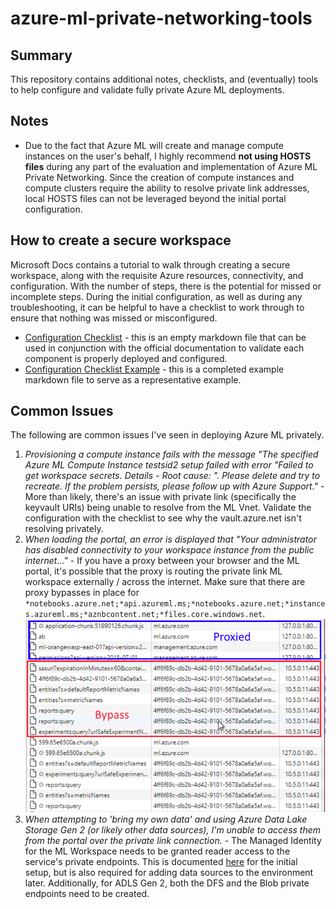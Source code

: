 # azure-ml-private-networking-tools

## Summary

This repository contains additional notes, checklists, and (eventually) tools to help configure and validate fully private Azure ML deployments.

## Notes

- Due to the fact that Azure ML will create and manage compute instances on the user's behalf, I highly recommend **not using HOSTS files** during any part of the evaluation and implementation of Azure ML Private Networking.  Since the creation of compute instances and compute clusters require the ability to resolve private link addresses, local HOSTS files can not be leveraged beyond the initial portal configuration.

## How to create a secure workspace

Microsoft Docs contains a tutorial to walk through creating a secure workspace, along with the requisite Azure resources, connectivity, and configuration.  With the number of steps, there is the potential for missed or incomplete steps.  During the initial configuration, as well as during any troubleshooting, it can be helpful to have a checklist to work through to ensure that nothing was missed or misconfigured.
- [Configuration Checklist](configuration_checklist.md) - this is an empty markdown file that can be used in conjunction with the official documentation to validate each component is properly deployed and configured.
- [Configuration Checklist Example](configuration_checklist_example.md) - this is a completed example markdown file to serve as a representative example.

## Common Issues

The following are common issues I've seen in deploying Azure ML privately.  
1. *Provisioning a compute instance fails with the message "The specified Azure ML Compute Instance testsid2 setup failed with error "Failed to get workspace secrets. Details - Root cause: ". Please delete and try to recreate. If the problem persists, please follow up with Azure Support."* - More than likely, there's an issue with private link (specifically the keyvault URIs) being unable to resolve from the ML Vnet.  Validate the configuration with the checklist to see why the vault.azure.net isn't resolving privately.
2.  *When loading the portal, an error is displayed that "Your administrator has disabled connectivity to your workspace instance from the public internet..."* - If you have a proxy between your browser and the ML portal, it's possible that the proxy is routing the private link ML workspace externally / across the internet.  Make sure that there are proxy bypasses in place for `*notebooks.azure.net;*api.azureml.ms;*notebooks.azure.net;*instances.azureml.ms;*aznbcontent.net;*files.core.windows.net`.
![](2022-04-01-13-50-52.png)
3.  *When attempting to 'bring my own data' and using Azure Data Lake Storage Gen 2 (or likely other data sources), I'm unable to access them from the portal over the private link connection.* - The Managed Identity for the ML Workspace needs to be granted reader access to the service's private endpoints.  This is documented [here](https://docs.microsoft.com/en-us/azure/machine-learning/tutorial-create-secure-workspace#:~:text=When%20using%20an%20Azure%20Storage%20Account%20that%20has%20a%20private%20endpoint%2C%20add%20the%20service%20principal%20for%20the%20workspace%20as%20a%20Reader%20for%20the%20storage%20private%20endpoint(s).%20From%20the%20Azure%20portal%2C%20select%20your%20storage%20account%20and%20then%20select%20Networking.%20Next%2C%20select%20Private%20endpoint%20connections.) for the initial setup, but is also required for adding data sources to the environment later.  Additionally, for ADLS Gen 2, both the DFS and the Blob private endpoints need to be created. 
